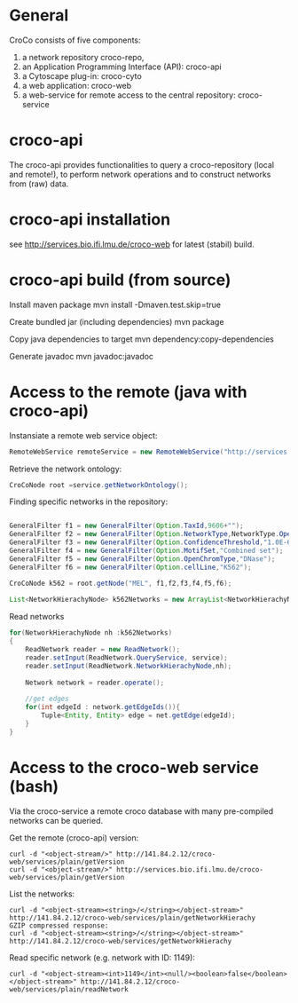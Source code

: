 General
=========
CroCo consists of five components:

1. a network repository croco-repo,
2. an Application Programming Interface (API): croco-api
3. a Cytoscape plug-in: croco-cyto
4. a web application: croco-web
5. a web-service for remote access to the central repository: croco-service


croco-api
=========
The croco-api provides functionalities to query a croco-repository (local and remote!), to perform network operations and to construct networks from (raw) data.

croco-api installation
=========
see http://services.bio.ifi.lmu.de/croco-web for latest (stabil) build.

croco-api build (from source)
=========

Install maven package
mvn install -Dmaven.test.skip=true

Create bundled jar (including dependencies) 
mvn package

Copy java dependencies to target
mvn dependency:copy-dependencies

Generate javadoc
mvn javadoc:javadoc

Access to the remote  (java with croco-api)
=========

Instansiate a remote web service object:
```Java
RemoteWebService remoteService = new RemoteWebService("http://services.bio.ifi/croco-web/services/");
```

Retrieve the network ontology:
```Java
CroCoNode root =service.getNetworkOntology();
```

Finding specific networks in the repository:
```Java

GeneralFilter f1 = new GeneralFilter(Option.TaxId,9606+"");
GeneralFilter f2 = new GeneralFilter(Option.NetworkType,NetworkType.OpenChrom.name());
GeneralFilter f3 = new GeneralFilter(Option.ConfidenceThreshold,"1.0E-6");
GeneralFilter f4 = new GeneralFilter(Option.MotifSet,"Combined set");
GeneralFilter f5 = new GeneralFilter(Option.OpenChromType,"DNase");
GeneralFilter f6 = new GeneralFilter(Option.cellLine,"K562");

CroCoNode k562 = root.getNode("MEL", f1,f2,f3,f4,f5,f6);
	
List<NetworkHierachyNode> k562Networks = new ArrayList<NetworkHierachyNode>(k562.getNetworks());
```

Read networks
```Java
for(NetworkHierachyNode nh :k562Networks)
{
	ReadNetwork reader = new ReadNetwork();
	reader.setInput(ReadNetwork.QueryService, service);
	reader.setInput(ReadNetwork.NetworkHierachyNode,nh);
			
	Network network = reader.operate();
		
	//get edges
	for(int edgeId : network.getEdgeIds()){
    	Tuple<Entity, Entity> edge = net.getEdge(edgeId);	
    }
}
```

Access to the croco-web service (bash)
=========
Via the croco-service a remote croco database with many pre-compiled networks can be queried.

Get the remote (croco-api) version:
```Shell
curl -d "<object-stream/>" http://141.84.2.12/croco-web/services/plain/getVersion
curl -d "<object-stream/>" http://services.bio.ifi.lmu.de/croco-web/services/plain/getVersion
```

List the networks:

```Shell
curl -d "<object-stream><string>/</string></object-stream>" http://141.84.2.12/croco-web/services/plain/getNetworkHierachy
GZIP compressed response:
curl -d "<object-stream><string>/</string></object-stream>" http://141.84.2.12/croco-web/services/getNetworkHierachy
```


Read specific network (e.g. network with ID: 1149):
```Shell
curl -d "<object-stream><int>1149</int><null/><boolean>false</boolean></object-stream>" http://141.84.2.12/croco-web/services/plain/readNetwork
```
